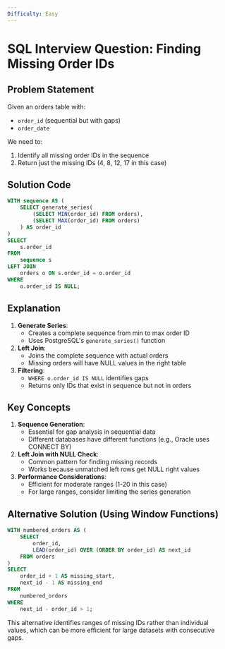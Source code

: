 ```yaml
---
Difficulty: Easy
---
```

# SQL Interview Question: Finding Missing Order IDs

## Problem Statement

Given an orders table with:

- `order_id` (sequential but with gaps)
- `order_date`

We need to:

1. Identify all missing order IDs in the sequence
2. Return just the missing IDs (4, 8, 12, 17 in this case)

## Solution Code

```SQL
WITH sequence AS (
    SELECT generate_series(
        (SELECT MIN(order_id) FROM orders),
        (SELECT MAX(order_id) FROM orders)
    ) AS order_id
)
SELECT
    s.order_id
FROM
    sequence s
LEFT JOIN
    orders o ON s.order_id = o.order_id
WHERE
    o.order_id IS NULL;
```

## Explanation

1. **Generate Series**:
    - Creates a complete sequence from min to max order ID
    - Uses PostgreSQL's `generate_series()` function
2. **Left Join**:
    - Joins the complete sequence with actual orders
    - Missing orders will have NULL values in the right table
3. **Filtering**:
    - `WHERE o.order_id IS NULL` identifies gaps
    - Returns only IDs that exist in sequence but not in orders

## Key Concepts

1. **Sequence Generation**:
    - Essential for gap analysis in sequential data
    - Different databases have different functions (e.g., Oracle uses CONNECT BY)
2. **Left Join with NULL Check**:
    - Common pattern for finding missing records
    - Works because unmatched left rows get NULL right values
3. **Performance Considerations**:
    - Efficient for moderate ranges (1-20 in this case)
    - For large ranges, consider limiting the series generation

## Alternative Solution (Using Window Functions)

```SQL
WITH numbered_orders AS (
    SELECT
        order_id,
        LEAD(order_id) OVER (ORDER BY order_id) AS next_id
    FROM orders
)
SELECT
    order_id + 1 AS missing_start,
    next_id - 1 AS missing_end
FROM
    numbered_orders
WHERE
    next_id - order_id > 1;
```

This alternative identifies ranges of missing IDs rather than individual values, which can be more efficient for large datasets with consecutive gaps.

